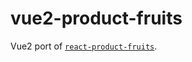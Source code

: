 # vue2-product-fruits
Vue2 port of [`react-product-fruits`](https://www.npmjs.com/package/react-product-fruits).
